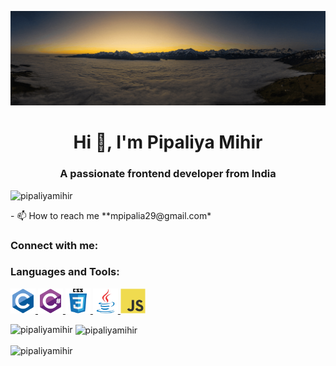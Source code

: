 ![image](https://github.com/PipaliyaMihir/PipaliyaMihir/blob/main/Yellow%20%26%20Black%20Simple%20Profile%20LinkedIn%20Banner.gif)
<h1 align="center">Hi 👋, I'm Pipaliya Mihir</h1>
<h3 align="center">A passionate frontend developer from India</h3>

<p align="left"> <img src="https://komarev.com/ghpvc/?username=pipaliyamihir&label=Profile%20views&color=0e75b6&style=flat" alt="pipaliyamihir" /> </p>
- 📫 How to reach me **mpipalia29@gmail.com*
<h3 align="left">Connect with me:</h3>
<p align="left">
</p>

<h3 align="left">Languages and Tools:</h3>
<p align="left"> <a href="https://www.cprogramming.com/" target="_blank" rel="noreferrer"> <img src="https://raw.githubusercontent.com/devicons/devicon/master/icons/c/c-original.svg" alt="c" width="40" height="40"/> </a> <a href="https://www.w3schools.com/cs/" target="_blank" rel="noreferrer"> <img src="https://raw.githubusercontent.com/devicons/devicon/master/icons/csharp/csharp-original.svg" alt="csharp" width="40" height="40"/> </a> <a href="https://www.w3schools.com/css/" target="_blank" rel="noreferrer"> <img src="https://raw.githubusercontent.com/devicons/devicon/master/icons/css3/css3-original-wordmark.svg" alt="css3" width="40" height="40"/> </a> <a href="https://www.java.com" target="_blank" rel="noreferrer"> <img src="https://raw.githubusercontent.com/devicons/devicon/master/icons/java/java-original.svg" alt="java" width="40" height="40"/> </a> <a href="https://developer.mozilla.org/en-US/docs/Web/JavaScript" target="_blank" rel="noreferrer"> <img src="https://raw.githubusercontent.com/devicons/devicon/master/icons/javascript/javascript-original.svg" alt="javascript" width="40" height="40"/> </a> </p>

<p><img align="left" src="https://github-readme-stats.vercel.app/api/top-langs?username=pipaliyamihir&show_icons=true&locale=en&layout=compact" alt="pipaliyamihir" /></p>

<p>&nbsp;<img align="center" src="https://github-readme-stats.vercel.app/api?username=pipaliyamihir&show_icons=true&locale=en" alt="pipaliyamihir" /></p>

<p><img align="center" src="https://github-readme-streak-stats.herokuapp.com/?user=pipaliyamihir&" alt="pipaliyamihir" /></p>
